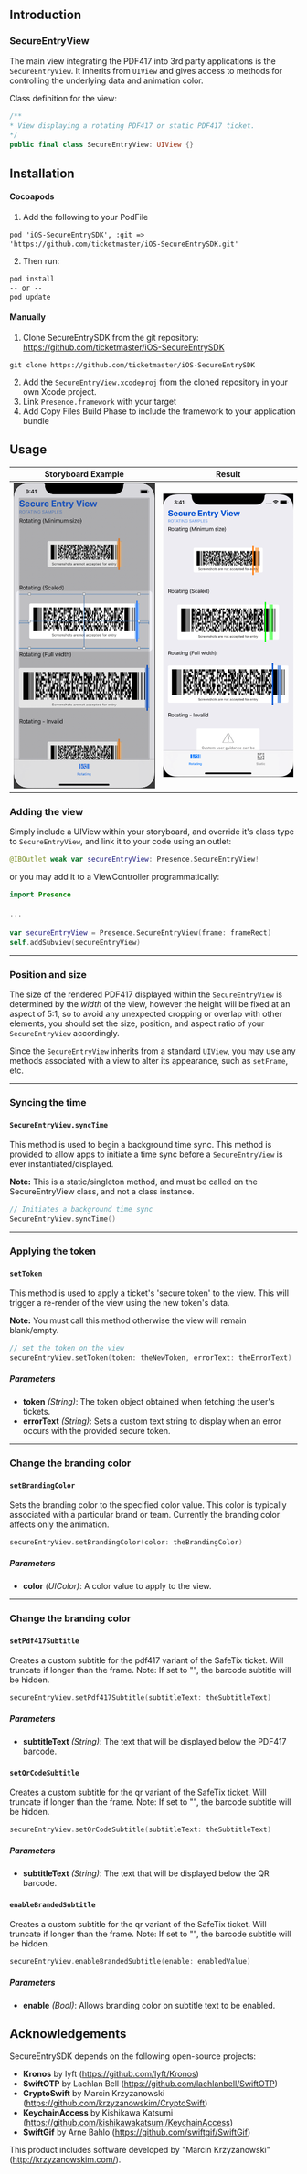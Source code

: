 ## Introduction

### SecureEntryView

The main view integrating the PDF417 into 3rd party applications is the `SecureEntryView`. It inherits from `UIView` and gives access to methods for controlling the underlying data and animation color.

Class definition for the view:

```swift
/**
* View displaying a rotating PDF417 or static PDF417 ticket.
*/
public final class SecureEntryView: UIView {}
```

## Installation

#### Cocoapods

1. Add the following to your PodFile
```
pod 'iOS-SecureEntrySDK', :git => 'https://github.com/ticketmaster/iOS-SecureEntrySDK.git'
```

2. Then run:
```
pod install
-- or --
pod update
```

#### Manually

1. Clone SecureEntrySDK from the git repository: https://github.com/ticketmaster/iOS-SecureEntrySDK
```
git clone https://github.com/ticketmaster/iOS-SecureEntrySDK
```

2. Add the `SecureEntryView.xcodeproj` from the cloned repository in your own Xcode project.
3. Link `Presence.framework` with your target
4. Add Copy Files Build Phase to include the framework to your application bundle

## Usage

| Storyboard Example | Result |
|:-------------:|:-----:|
| ![Storyboard](Storyboard.png "Storyboard") | ![Screenshot](Screenshot.png "Screenshot") |

### Adding the view

Simply include a UIView within your storyboard, and override it's class type to `SecureEntryView`, and link it to your code using an outlet:

```swift
@IBOutlet weak var secureEntryView: Presence.SecureEntryView!
```

or you may add it to a ViewController programmatically:

```swift
import Presence

...

var secureEntryView = Presence.SecureEntryView(frame: frameRect)
self.addSubview(secureEntryView)
```

---

### Position and size

The size of the rendered PDF417 displayed within the `SecureEntryView` is determined by the *width* of the view, however the height will be fixed at an aspect of 5:1, so to avoid any unexpected cropping or overlap with other elements, you should set the size, position, and aspect ratio of your `SecureEntryView` accordingly.

Since the `SecureEntryView` inherits from a standard `UIView`, you may use any methods associated with a view to alter its appearance, such as `setFrame`, etc.

---

### Syncing the time

#### `SecureEntryView.syncTime`

This method is used to begin a background time sync. This method is provided to allow apps to initiate a time sync before a `SecureEntryView` is ever instantiated/displayed.

**Note:** This is a static/singleton method, and must be called on the SecureEntryView class, and not a class instance.

```swift
// Initiates a background time sync 
SecureEntryView.syncTime()
```

---

### Applying the token

#### `setToken`

This method is used to apply a ticket's 'secure token' to the view. This will trigger a re-render of the view using the new token's data.

**Note:** You must call this method otherwise the view will remain blank/empty.

```swift
// set the token on the view 
secureEntryView.setToken(token: theNewToken, errorText: theErrorText)
```

##### Parameters
- **token** _(String)_: The token object obtained when fetching the user's tickets.
- **errorText** _(String)_: Sets a custom text string to display when an error occurs with the provided secure token.

---

### Change the branding color

#### `setBrandingColor`

Sets the branding color to the specified color value. This color is typically associated with a particular brand or team. Currently the branding color affects only the animation.

```swift
secureEntryView.setBrandingColor(color: theBrandingColor)
```

##### Parameters
- **color** _(UIColor)_: A color value to apply to the view.

---

### Change the branding color

#### `setPdf417Subtitle`

Creates a custom subtitle for the pdf417 variant of the SafeTix ticket. Will truncate if longer than the frame. Note: If set to "", the barcode subtitle will be hidden.

```swift
secureEntryView.setPdf417Subtitle(subtitleText: theSubtitleText)
```

##### Parameters
- **subtitleText** _(String)_: The text that will be displayed below the PDF417 barcode.

#### `setQrCodeSubtitle`

Creates a custom subtitle for the qr variant of the SafeTix ticket. Will truncate if longer than the frame. Note: If set to "", the barcode subtitle will be hidden.

```swift
secureEntryView.setQrCodeSubtitle(subtitleText: theSubtitleText)
```

##### Parameters
- **subtitleText** _(String)_: The text that will be displayed below the QR barcode.

#### `enableBrandedSubtitle`

Creates a custom subtitle for the qr variant of the SafeTix ticket. Will truncate if longer than the frame. Note: If set to "", the barcode subtitle will be hidden.

```swift
secureEntryView.enableBrandedSubtitle(enable: enabledValue)
```

##### Parameters
- **enable** _(Bool)_: Allows branding color on subtitle text to be enabled.

## Acknowledgements

SecureEntrySDK depends on the following open-source projects:

- **Kronos** by lyft (https://github.com/lyft/Kronos)
- **SwiftOTP** by Lachlan Bell (https://github.com/lachlanbell/SwiftOTP)
- **CryptoSwift** by Marcin Krzyzanowski (https://github.com/krzyzanowskim/CryptoSwift)
- **KeychainAccess** by Kishikawa Katsumi (https://github.com/kishikawakatsumi/KeychainAccess)
- **SwiftGif** by Arne Bahlo (https://github.com/swiftgif/SwiftGif)

This product includes software developed by "Marcin Krzyzanowski" (http://krzyzanowskim.com/).

